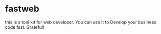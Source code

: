 # fastweb
this is a tool kit for web developer. You can use it to Develop your business code fast. Grateful!
